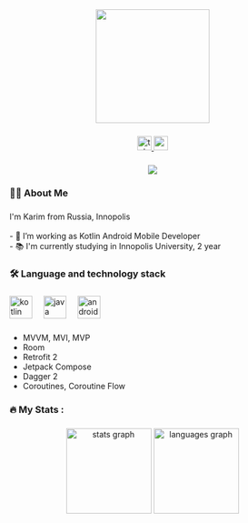 <div align="center">
  <img height="200" src="https://media.tenor.com/w1X8EWtlYnMAAAAC/gojo-satoru-jujutsu-kaisen.gif"/>
</div>

###

<div align="center">
  <a href="https://t.me/karim_nasybullin" target="_blank">
    <img src="https://img.shields.io/static/v1?message=Telegram&logo=telegram&label=&color=2CA5E0&logoColor=white&labelColor=&style=for-the-badge" height="25" alt="telegram logo"  />
  </a>
  <a href="https://www.youtube.com/channel/UCZU7Py9tMDOZHuj9FbiC8rw" target="_blank">
    <img src="https://img.shields.io/static/v1?message=Youtube&logo=youtube&label=&color=FF0000&logoColor=white&labelColor=&style=for-the-badge" height="25" alt="youtube logo"  />
  </a>
</div>

###

<div align="center">
  <img src="https://visitor-badge.laobi.icu/badge?page_id=kartofanych.kartofanych&"  />
</div>

###

<h3 align="left">👩‍💻  About Me</h3>

###

<p align="left">I'm Karim from Russia, Innopolis<br><br>- 🔭 I’m working as Kotlin Android Mobile Developer<br>- 📚 I'm currently studying in Innopolis University, 2 year</p>

###

<h3 align="left">🛠 Language and technology stack</h3>

###

<div align="left">
  <img src="https://cdn.jsdelivr.net/gh/devicons/devicon/icons/kotlin/kotlin-original.svg" height="40" alt="kotlin logo"  />
  <img width="12" />
  <img src="https://skillicons.dev/icons?i=java" height="40" alt="java logo"  />
  <img width="12" />
  <img src="https://cdn.jsdelivr.net/gh/devicons/devicon/icons/androidstudio/androidstudio-original.svg" height="40" alt="androidstudio logo"  />
</div>

###

- MVVM, MVI, MVP
- Room
- Retrofit 2
- Jetpack Compose
- Dagger 2
- Coroutines, Coroutine Flow

###

<h3 align="left">🔥   My Stats :</h3>

###

<div align="center">
  <img src="https://github-readme-stats.vercel.app/api?username=kartofanych&hide_title=false&hide_rank=false&show_icons=true&include_all_commits=true&count_private=true&disable_animations=false&theme=dracula&locale=en&hide_border=false&order=1" height="150" alt="stats graph"  />
  <img src="https://github-readme-stats.vercel.app/api/top-langs?username=kartofanych&locale=en&hide_title=false&layout=compact&card_width=320&langs_count=5&theme=dracula&hide_border=false&order=2" height="150" alt="languages graph"  />
</div>
